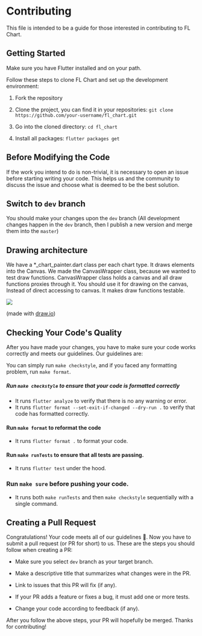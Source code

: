 # Contributing

This file is intended to be a guide for those interested in contributing to FL Chart.

## Getting Started

Make sure you have Flutter installed and on your path.

Follow these steps to clone FL Chart and set up the development environment:

1. Fork the repository

2. Clone the project, you can find it in your repositories: `git clone https://github.com/your-username/fl_chart.git`

3. Go into the cloned directory: `cd fl_chart`

4. Install all packages: `flutter packages get`

## Before Modifying the Code

If the work you intend to do is non-trivial, it is necessary to open
an issue before starting writing your code. This helps us and the
community to discuss the issue and choose what is deemed to be the
best solution.

## Switch to `dev` branch

You should make your changes upon the `dev` branch (All development changes happen in the `dev` branch, then I publish a new version and merge them into the `master`)


## Drawing architecture
We have a *_chart_painter.dart class per each chart type. It draws elements into the Canvas.
We made the CanvasWrapper class, because we wanted to test draw functions.
CanvasWrapper class holds a canvas and all draw functions proxies through it.
You should use it for drawing on the canvas, Instead of direct accessing to canvas.
It makes draw functions testable.

<img src="https://github.com/imaNNeoFighT/fl_chart/raw/master/repo_files/images/architecture/fl_chart_architecture.jpg" />

(made with [draw.io](https://drive.google.com/file/d/1bj-2TqTRUh80dRKJk10drPNeA3fp3EA8/view))


## Checking Your Code's Quality

After you have made your changes, you have to make sure your code works
correctly and meets our guidelines. Our guidelines are:

You can simply run `make checkstyle`, and if you faced any formatting problem, run `make format`.

##### Run `make checkstyle` to ensure that your code is formatted correctly
- It runs `flutter analyze` to verify that there is no any warning or error.
- It runs `flutter format --set-exit-if-changed --dry-run .` to verify that code has formatted correctly.

#### Run `make format` to reformat the code
- It runs `flutter format .` to format your code.


#### Run `make runTests` to ensure that all tests are passing.
- It runs `flutter test` under the hood.

### Run `make sure` before pushing your code.
- It runs both `make runTests` and then `make checkstyle` sequentially with a single command.

## Creating a Pull Request

Congratulations! Your code meets all of our guidelines :100:. Now you have to
submit a pull request (or PR for short) to us. These are the steps you should
follow when creating a PR:

- Make sure you select `dev` branch as your target branch.
  
- Make a descriptive title that summarizes what changes were in the PR.

- Link to issues that this PR will fix (if any).

- If your PR adds a feature or fixes a bug, it must add one or more tests.

- Change your code according to feedback (if any).

After you follow the above steps, your PR will hopefully be merged. Thanks for
contributing!
